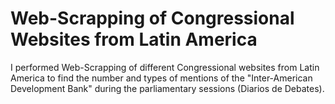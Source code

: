 # Web-Scrapping of Congressional Websites from Latin America
I performed Web-Scrapping of different Congressional websites from Latin America to find the number and types of mentions of the "Inter-American Development Bank" during the parliamentary sessions (Diarios de Debates).
